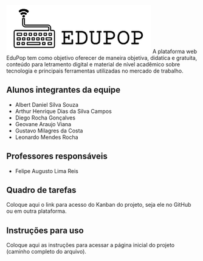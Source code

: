 <img src="logo.png">
A plataforma web EduPop tem como objetivo oferecer de maneira objetiva, didatica e gratuita, conteúdo para letramento digital e material de nível acadêmico sobre tecnologia e principais ferramentas utilizadas no mercado de trabalho.

## Alunos integrantes da equipe

* Albert Daniel Silva Souza
* Arthur Henrique Dias da Silva Campos
* Diego Rocha Gonçalves
* Geovane Araujo Viana
* Gustavo Milagres da Costa
* Leonardo Mendes Rocha

## Professores responsáveis

* Felipe Augusto Lima Reis

## Quadro de tarefas
Coloque aqui o link para acesso do Kanban do projeto, seja ele no GitHub ou em outra plataforma.

## Instruções para uso
Coloque aqui as instruções para acessar a página inicial do projeto (caminho completo do arquivo).
